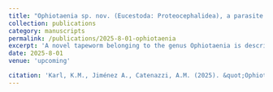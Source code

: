 ```yaml
---
title: "Ophiotaenia sp. nov. (Eucestoda: Proteocephalidea), a parasite of Telmatobius marmoratus (Anura: Telmatobiidae) in Eastern Peru"
collection: publications
category: manuscripts
permalink: /publications/2025-8-01-ophiotaenia
excerpt: 'A novel tapeworm belonging to the genus Ophiotaenia is described from the small intestine of the Andean aquatic frog Telmatobius marmoratus Duméril and Bibron, 1841 (Anura: Telmatobiidae).'
date: 2025-8-01
venue: 'upcoming'

citation: 'Karl, K.M., Jiménez A., Catenazzi, A.M. (2025). &quot;Ophiotaenia sp. nov. (Eucestoda: Proteocephalidea), a parasite of Telmatobius marmoratus (Anura: Telmatobiidae) in Eastern Peru.&quot; <i>Parasitology (in prep)</i>. 1(2).'
---
```

